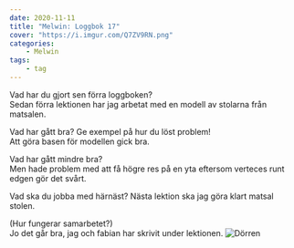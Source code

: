 ```yaml
---
date: 2020-11-11
title: "Melwin: Loggbok 17"
cover: "https://i.imgur.com/Q7ZV9RN.png"
categories: 
    - Melwin
tags:
    - tag
---
```


Vad har du gjort sen förra loggboken?  
Sedan förra lektionen har jag arbetat med en modell av stolarna från matsalen.

Vad har gått bra? Ge exempel på hur du löst problem!  
Att göra basen för modellen gick bra.


Vad har gått mindre bra?   
Men hade problem med att få högre res på en yta eftersom verteces runt edgen gör det svårt.

Vad ska du jobba med härnäst? 
Nästa lektion ska jag göra klart matsal stolen.

(Hur fungerar samarbetet?)  
Jo det går bra, jag och fabian har skrivit under lektionen.
![Dörren](https://cdn.discordapp.com/attachments/482137548681117717/775698726424412160/unknown.png)
